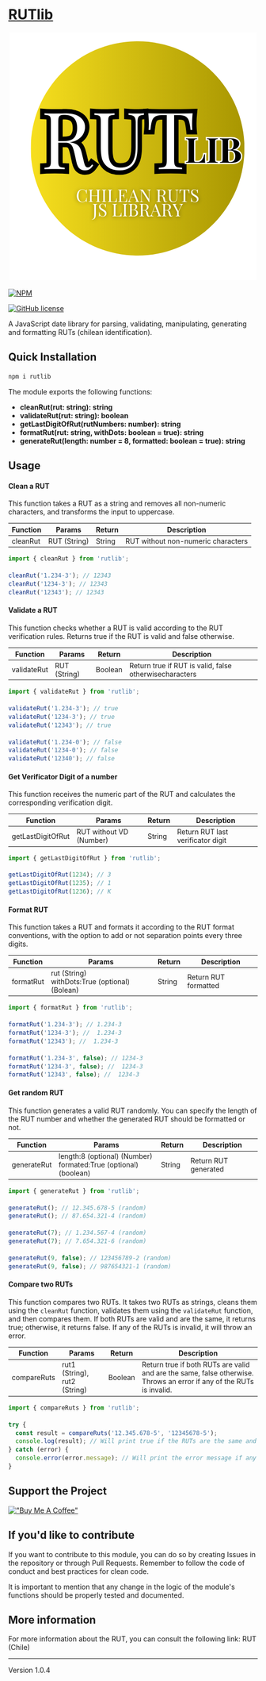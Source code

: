 # [RUTlib](http://rutlib.cl)

<p align="center">
  <img src="https://github.com/RUTlib/rutlib-js/blob/main/images/rutlibJS_logo.png?raw=tru" alt="RUTlib's javascipt library logo"/>
</p>

[![NPM](https://nodei.co/npm/rutlib.png)](https://npmjs.org/package/rutlib)

[![GitHub license](https://img.shields.io/github/license/RUTlib/rutlib-js?logo=javascript&style=for-the-badge)](https://github.com/RUTlib/rutlib-js/blob/main/LICENSE.md)

<!--
[![GitHub issues](https://img.shields.io/github/issues/RUTlib/rutlib-js?logo=javascript&style=for-the-badge)](https://github.com/RUTlib/rutlib-js/issues) [![GitHub forks](https://img.shields.io/github/forks/RUTlib/rutlib-js?logo=javascript&style=for-the-badge)](https://github.com/RUTlib/rutlib-js/network) [![GitHub stars](https://img.shields.io/github/stars/RUTlib/rutlib-js?logo=javascript&style=for-the-badge)](https://github.com/RUTlib/rutlib-js/stargazers)
 -->

A JavaScript date library for parsing, validating, manipulating, generating and formatting RUTs (chilean identification).

## Quick Installation

```bash
npm i rutlib
```

The module exports the following functions:

- **cleanRut(rut: string): string**
- **validateRut(rut: string): boolean**
- **getLastDigitOfRut(rutNumbers: number): string**
- **formatRut(rut: string, withDots: boolean = true): string**
- **generateRut(length: number = 8, formatted: boolean = true): string**

## Usage

#### Clean a RUT

This function takes a RUT as a string and removes all non-numeric characters, and transforms the input to uppercase.

| Function | Params       | Return | Description                        |
| -------- | ------------ | ------ | ---------------------------------- |
| cleanRut | RUT (String) | String | RUT without non-numeric characters |

```javascript
import { cleanRut } from 'rutlib';

cleanRut('1.234-3'); // 12343
cleanRut('1234-3'); // 12343
cleanRut('12343'); // 12343
```

#### Validate a RUT

This function checks whether a RUT is valid according to the RUT verification rules. Returns true if the RUT is valid and false otherwise.

| Function    | Params       | Return  | Description                                            |
| ----------- | ------------ | ------- | ------------------------------------------------------ |
| validateRut | RUT (String) | Boolean | Return true if RUT is valid, false otherwisecharacters |

```javascript
import { validateRut } from 'rutlib';

validateRut('1.234-3'); // true
validateRut('1234-3'); // true
validateRut('12343'); // true

validateRut('1.234-0'); // false
validateRut('1234-0'); // false
validateRut('12340'); // false
```

#### Get Verificator Digit of a number

This function receives the numeric part of the RUT and calculates the corresponding verification digit.

| Function          | Params                  | Return | Description                       |
| ----------------- | ----------------------- | ------ | --------------------------------- |
| getLastDigitOfRut | RUT without VD (Number) | String | Return RUT last verificator digit |

```javascript
import { getLastDigitOfRut } from 'rutlib';

getLastDigitOfRut(1234); // 3
getLastDigitOfRut(1235); // 1
getLastDigitOfRut(1236); // K
```

#### Format RUT

This function takes a RUT and formats it according to the RUT format conventions, with the option to add or not separation points every three digits.

| Function  | Params                                               | Return | Description          |
| --------- | ---------------------------------------------------- | ------ | -------------------- |
| formatRut | rut (String) <br > withDots:True (optional) (Bolean) | String | Return RUT formatted |

```javascript
import { formatRut } from 'rutlib';

formatRut('1.234-3'); // 1.234-3
formatRut('1234-3'); //  1.234-3
formatRut('12343'); //  1.234-3

formatRut('1.234-3', false); // 1234-3
formatRut('1234-3', false); //  1234-3
formatRut('12343', false); //  1234-3
```

#### Get random RUT

This function generates a valid RUT randomly. You can specify the length of the RUT number and whether the generated RUT should be formatted or not.

| Function    | Params                                                             | Return | Description          |
| ----------- | ------------------------------------------------------------------ | ------ | -------------------- |
| generateRut | length:8 (optional) (Number)<br>formated:True (optional) (boolean) | String | Return RUT generated |

```javascript
import { generateRut } from 'rutlib';

generateRut(); // 12.345.678-5 (random)
generateRut(); // 87.654.321-4 (random)

generateRut(7); // 1.234.567-4 (random)
generateRut(7); // 7.654.321-6 (random)

generateRut(9, false); // 123456789-2 (random)
generateRut(9, false); // 987654321-1 (random)
```

#### Compare two RUTs

This function compares two RUTs. It takes two RUTs as strings, cleans them using the `cleanRut` function, validates them using the `validateRut` function, and then compares them. If both RUTs are valid and are the same, it returns true; otherwise, it returns false. If any of the RUTs is invalid, it will throw an error.

| Function    | Params                       | Return  | Description                                                                                                          |
| ----------- | ---------------------------- | ------- | -------------------------------------------------------------------------------------------------------------------- |
| compareRuts | rut1 (String), rut2 (String) | Boolean | Return true if both RUTs are valid and are the same, false otherwise. Throws an error if any of the RUTs is invalid. |

```javascript
import { compareRuts } from 'rutlib';

try {
  const result = compareRuts('12.345.678-5', '12345678-5');
  console.log(result); // Will print true if the RUTs are the same and valid
} catch (error) {
  console.error(error.message); // Will print the error message if any of the RUTs is invalid
}
```

## Support the Project

[!["Buy Me A Coffee"](https://www.buymeacoffee.com/assets/img/custom_images/orange_img.png)](https://www.buymeacoffee.com/fvergaracl)

## If you'd like to contribute

If you want to contribute to this module, you can do so by creating Issues in the repository or through Pull Requests. Remember to follow the code of conduct and best practices for clean code.

It is important to mention that any change in the logic of the module's functions should be properly tested and documented.

## More information

For more information about the RUT, you can consult the following link: RUT (Chile)

---

Version 1.0.4
